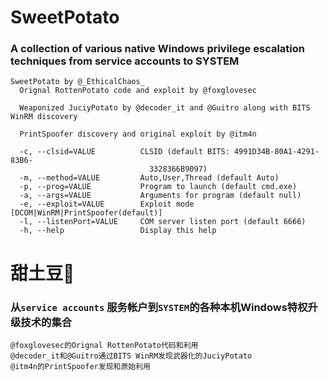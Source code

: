 # SweetPotato 
### A collection of various native Windows privilege escalation techniques from service accounts to SYSTEM

```
SweetPotato by @_EthicalChaos_
  Orignal RottenPotato code and exploit by @foxglovesec
  
  Weaponized JuciyPotato by @decoder_it and @Guitro along with BITS WinRM discovery
  
  PrintSpoofer discovery and original exploit by @itm4n
  
  -c, --clsid=VALUE          CLSID (default BITS: 4991D34B-80A1-4291-83B6-
                               3328366B9097)
  -m, --method=VALUE         Auto,User,Thread (default Auto)
  -p, --prog=VALUE           Program to launch (default cmd.exe)
  -a, --args=VALUE           Arguments for program (default null)
  -e, --exploit=VALUE        Exploit mode [DCOM|WinRM|PrintSpoofer(default)]
  -l, --listenPort=VALUE     COM server listen port (default 6666)
  -h, --help                 Display this help
```

# 甜土豆🥔

### 从`service accounts` 服务帐户到`SYSTEM`的各种本机Windows特权升级技术的集合

```
@foxglovesec的Orignal RottenPotato代码和利用
@decoder_it和@Guitro通过BITS WinRM发现武器化的JuciyPotato
@itm4n的PrintSpoofer发现和原始利用
```
